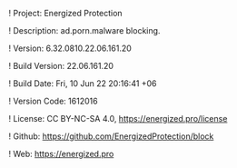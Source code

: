 ! Project: Energized Protection

! Description: ad.porn.malware blocking.

! Version: 6.32.0810.22.06.161.20

! Build Version: 22.06.161.20

! Build Date: Fri, 10 Jun 22 20:16:41 +06

! Version Code: 1612016

! License: CC BY-NC-SA 4.0, https://energized.pro/license

! Github: https://github.com/EnergizedProtection/block

! Web: https://energized.pro
